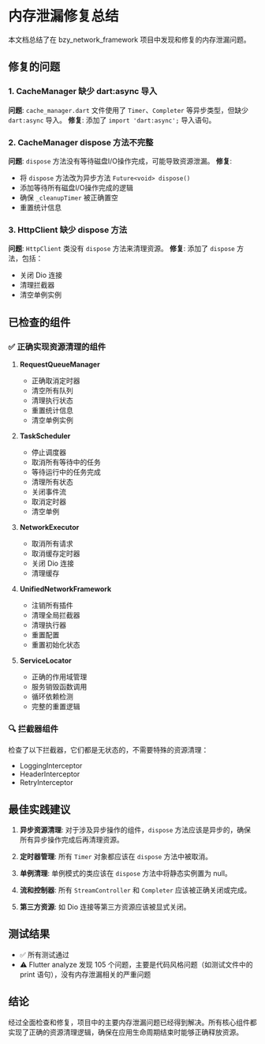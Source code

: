 # 内存泄漏修复总结

本文档总结了在 bzy_network_framework 项目中发现和修复的内存泄漏问题。

## 修复的问题

### 1. CacheManager 缺少 dart:async 导入
**问题**: `cache_manager.dart` 文件使用了 `Timer`、`Completer` 等异步类型，但缺少 `dart:async` 导入。
**修复**: 添加了 `import 'dart:async';` 导入语句。

### 2. CacheManager dispose 方法不完整
**问题**: `dispose` 方法没有等待磁盘I/O操作完成，可能导致资源泄漏。
**修复**: 
- 将 `dispose` 方法改为异步方法 `Future<void> dispose()`
- 添加等待所有磁盘I/O操作完成的逻辑
- 确保 `_cleanupTimer` 被正确置空
- 重置统计信息

### 3. HttpClient 缺少 dispose 方法
**问题**: `HttpClient` 类没有 `dispose` 方法来清理资源。
**修复**: 添加了 `dispose` 方法，包括：
- 关闭 Dio 连接
- 清理拦截器
- 清空单例实例

## 已检查的组件

### ✅ 正确实现资源清理的组件

1. **RequestQueueManager**
   - 正确取消定时器
   - 清空所有队列
   - 清理执行状态
   - 重置统计信息
   - 清空单例实例

2. **TaskScheduler**
   - 停止调度器
   - 取消所有等待中的任务
   - 等待运行中的任务完成
   - 清理所有状态
   - 关闭事件流
   - 取消定时器
   - 清空单例

3. **NetworkExecutor**
   - 取消所有请求
   - 取消缓存定时器
   - 关闭 Dio 连接
   - 清理缓存

4. **UnifiedNetworkFramework**
   - 注销所有插件
   - 清理全局拦截器
   - 清理执行器
   - 重置配置
   - 重置初始化状态

5. **ServiceLocator**
   - 正确的作用域管理
   - 服务销毁函数调用
   - 循环依赖检测
   - 完整的重置逻辑

### 🔍 拦截器组件
检查了以下拦截器，它们都是无状态的，不需要特殊的资源清理：
- LoggingInterceptor
- HeaderInterceptor
- RetryInterceptor

## 最佳实践建议

1. **异步资源清理**: 对于涉及异步操作的组件，`dispose` 方法应该是异步的，确保所有异步操作完成后再清理资源。

2. **定时器管理**: 所有 `Timer` 对象都应该在 `dispose` 方法中被取消。

3. **单例清理**: 单例模式的类应该在 `dispose` 方法中将静态实例置为 null。

4. **流和控制器**: 所有 `StreamController` 和 `Completer` 应该被正确关闭或完成。

5. **第三方资源**: 如 Dio 连接等第三方资源应该被显式关闭。

## 测试结果

- ✅ 所有测试通过
- ⚠️ Flutter analyze 发现 105 个问题，主要是代码风格问题（如测试文件中的 print 语句），没有内存泄漏相关的严重问题

## 结论

经过全面检查和修复，项目中的主要内存泄漏问题已经得到解决。所有核心组件都实现了正确的资源清理逻辑，确保在应用生命周期结束时能够正确释放资源。